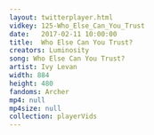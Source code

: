 ```yaml
---
layout: twitterplayer.html
vidkey: 125-Who_Else_Can_You_Trust
date:   2017-02-11 10:00:00
title:  Who Else Can You Trust?
creators: Luminosity
song: Who Else Can You Trust?
artist: Ivy Levan
width: 884
height: 480
fandoms: Archer
mp4: null
mp4size: null
collection: playerVids
---
```


  <div>
  
  </div>
  